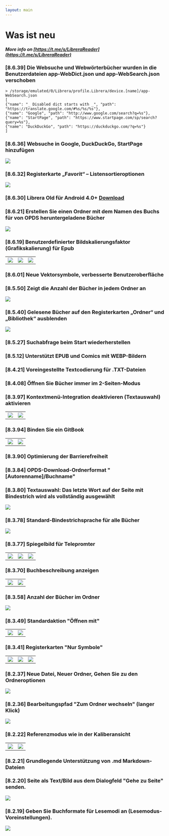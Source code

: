 ```yaml
---
layout: main
---
```


# Was ist neu

<b><i>More info on [https://t.me/s/LibreraReader](https://t.me/s/LibreraReader)</i></b>


### [8.6.39] Die Websuche und Webwörterbücher wurden in die Benutzerdateien app-WebDict.json und app-WebSearch.json verschoben

```
> /storage/emulated/0/Librera/profile.Librera/device.[name]/app-WebSearch.json
[
{"name": "_ Disabled dict starts with _", "path": "https://translate.google.com/#%s/%s/%s"},
{"name": "Google", "path": "http://www.google.com/search?q=%s"},
{"name": "StartPage", "path": "https://www.startpage.com/sp/search?query=%s"},
{"name": "DuckDuckGo", "path": "https://duckduckgo.com/?q=%s"}
]
```

### [8.6.36] Websuche in Google, DuckDuckGo, StartPage hinzufügen
<img class="i" src="8.6.36.png" />


### [8.6.32] Registerkarte „Favorit“ – Listensortieroptionen
<img class="i" src="8.6.32.png" />

### [8.6.30] Librera Old für Android 4.0+ [Download](https://github.com/foobnix/LibreraReader/releases/)
### [8.6.21] Erstellen Sie einen Ordner mit dem Namen des Buchs für von OPDS heruntergeladene Bücher
<img class="i" src="8.6.21.png" />

### [8.6.19] Benutzerdefinierter Bildskalierungsfaktor (Grafikskalierung) für Epub

||||
|-|-|-|
|![](8.6.19a.png)|![](8.6.19.png)|![](8.6.19b.png)|

### [8.6.01] Neue Vektorsymbole, verbesserte Benutzeroberfläche
### [8.5.50] Zeigt die Anzahl der Bücher in jedem Ordner an
<img class="i" src="8.5.50.png" />

### [8.5.40] Gelesene Bücher auf den Registerkarten „Ordner“ und „Bibliothek“ ausblenden
<img class="i" src="8.5.40.png" />


### [8.5.27] Suchabfrage beim Start wiederherstellen

### [8.5.12] Unterstützt EPUB und Comics mit WEBP-Bildern
### [8.4.21] Voreingestellte Textcodierung für .TXT-Dateien
### [8.4.08] Öffnen Sie Bücher immer im 2-Seiten-Modus

### [8.3.97] Kontextmenü-Integration deaktivieren (Textauswahl) aktivieren
|||
|-|-|
|![](8.3.97a.png)|![](8.3.97b.png)|

### [8.3.94] Binden Sie ein GitBook

|||
|-|-|
|![](8.3.94a.png)|![](8.3.94b.png)|

### [8.3.90] Optimierung der Barrierefreiheit

### [8.3.84] OPDS-Download-Ordnerformat &quot;[Autorenname]/Buchname&quot;

### [8.3.80] Textauswahl: Das letzte Wort auf der Seite mit Bindestrich wird als vollständig ausgewählt

<img class="i" src="8.3.80.png" />

### [8.3.78] Standard-Bindestrichsprache für alle Bücher

<img class="i" src="8.3.78.png" />

### [8.3.77] Spiegelbild für Telepromter

||||
|-|-|-|
|![](8.3.77c.jpg)|![](8.3.77a.jpg)|![](8.3.77b.jpg)|

### [8.3.70] Buchbeschreibung anzeigen

|||
|-|-|
|![](8.3.70a.jpg)|![](8.3.70b.jpg)|


### [8.3.58] Anzahl der Bücher im Ordner

<img class="i" src="8.3.58.jpg" />

### [8.3.49] Standardaktion &quot;Öffnen mit&quot;

|||
|-|-|
|![](8.3.49a.jpg)|![](8.3.49b.jpg)|


### [8.3.41] Registerkarten &quot;Nur Symbole&quot;

||||
|-|-|-|
|![](8.3.41a.jpg)|![](8.3.41b.jpg)|![](8.3.41c.jpg)|


### [8.2.37] Neue Datei, Neuer Ordner, Gehen Sie zu den Ordneroptionen

<img class="i" src="8.2.37.jpg" />

### [8.2.36] Bearbeitungspfad &quot;Zum Ordner wechseln&quot; (langer Klick)

<img class="i" src="8.2.36.jpg" />


### [8.2.22] Referenzmodus wie in der Kaliberansicht

|||
|-|-|
|![](8.2.22a.jpg)|![](8.2.22b.jpg)|

### [8.2.21] Grundlegende Unterstützung von .md Markdown-Dateien

### [8.2.20] Seite als Text/Bild aus dem Dialogfeld &quot;Gehe zu Seite&quot; senden.

<img class="i" src="8.2.20.jpg" />

### [8.2.19] Geben Sie Buchformate für Lesemodi an (Lesemodus-Voreinstellungen).

<img class="i" src="8.2.19.jpg" />
